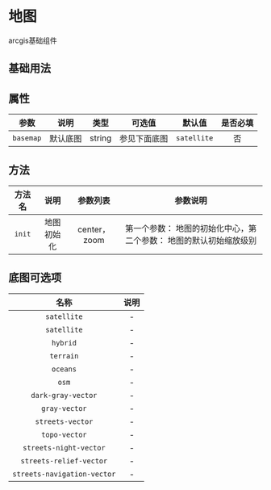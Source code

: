 <!-- 加载 demo 组件 start -->
<script setup>
import demo from './demo.vue'
</script>
<!-- 加载 demo 组件 end -->

<!-- 正文开始 -->

# 地图

arcgis基础组件

## 基础用法
<Preview comp-name="ArcMap" demo-name="demo">
  <demo />
</Preview>

## 属性

|参数 | 说明 | 类型 | 可选值 | 默认值 | 是否必填
|:-------: | :-----: | :---------: | :---------: | :-------: | :-:
|`basemap` | 默认底图 | string | 参见下面底图 | `satellite` | 否 

## 方法

方法名 | 说明 | 参数列表 | 参数说明
|:-: | :-: | :-: | :-:
|`init` | 地图初始化 | center，zoom | 第一个参数： 地图的初始化中心，第二个参数： 地图的默认初始缩放级别

## 底图可选项

名称 | 说明
:-: | :-: 
`satellite` | -
`satellite` | -
`hybrid` | -
`terrain` | -
`oceans` | -
`osm` | -
`dark-gray-vector` | -
`gray-vector` | -
`streets-vector` | -
`topo-vector` | -
`streets-night-vector` | -
`streets-relief-vector` | -
`streets-navigation-vector` | -
